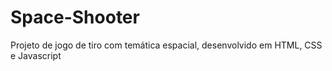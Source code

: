 # Space-Shooter
Projeto de jogo de tiro com temática espacial, desenvolvido em HTML, CSS e Javascript 
